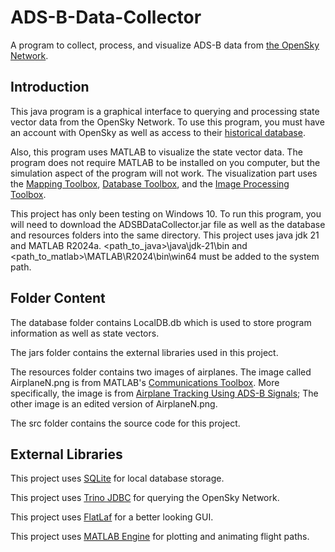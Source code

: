 # ADS-B-Data-Collector
A program to collect, process, and visualize ADS-B data from [the OpenSky Network](https://opensky-network.org/).



## Introduction
This java program is a graphical interface to querying and processing state vector data from the OpenSky Network.
To use this program, you must have an account with OpenSky as well as access to their [historical database](https://opensky-network.org/data/historical-flight-data).

Also, this program uses MATLAB to visualize the state vector data. The program does not require MATLAB to be installed on you computer, but
the simulation aspect of the program will not work. The visualization part uses the [Mapping Toolbox](https://www.mathworks.com/help/map/), [Database Toolbox](https://www.mathworks.com/help/database/), and the [Image Processing Toolbox](https://www.mathworks.com/help/images/).

This project has only been testing on Windows 10.
To run this program, you will need to download the ADSBDataCollector.jar file as well as the database and resources folders into the same directory. 
This project uses java jdk 21 and MATLAB R2024a. <path_to_java>\java\jdk-21\bin and <path_to_matlab>\MATLAB\R2024\bin\win64 must be added to the system path.

## Folder Content
The database folder contains LocalDB.db which is used to store program information as well as state vectors.

The jars folder contains the external libraries used in this project.

The resources folder contains two images of airplanes. The image called AirplaneN.png is from MATLAB's [Communications Toolbox](https://www.mathworks.com/help/comm/).
More specifically, the image is from [Airplane Tracking Using ADS-B Signals](https://www.mathworks.com/help/comm/usrpradio/ug/airplane-tracking-using-ads-b-signals-2.html);
The other image is an edited version of AirplaneN.png.

The src folder contains the source code for this project.

## External Libraries
This project uses [SQLite](https://www.sqlite.org/) for local database storage.

This project uses [Trino JDBC](https://trino.io/docs/current/client/jdbc.html) for querying the OpenSky Network.

This project uses [FlatLaf](https://www.formdev.com/flatlaf/) for a better looking GUI.

This project uses [MATLAB Engine](https://www.mathworks.com/help/matlab/matlab_external/get-started-with-matlab-engine-api-for-java.html) for plotting and animating flight paths.
